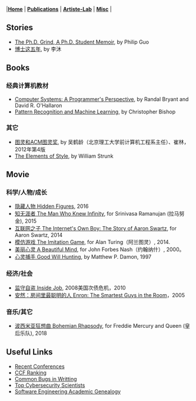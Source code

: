 |[<b>Home</b>](https://hxuhack.github.io/) | [<b>Publications</b>](../publication/list) | [<b>Artiste-Lab</b>](../lab/page) | [<b>Misc</b>](../misc/list) |


## Stories

- [The Ph.D. Grind, A Ph.D. Student Memoir](http://pgbovine.net/PhD-memoir/pguo-PhD-grind.pdf), by Philip Guo
- [博士这五年](https://zhuanlan.zhihu.com/p/25099638), by 李沐

## Books

### 经典计算机教材
- [Computer Systems: A Programmer's Perspective](http://csapp.cs.cmu.edu/), by Randal Bryant and David R. O'Hallaron
- [Pattern Recognition and Machine Learning](https://book.douban.com/subject/2061116/), by Christopher Bishop

### 其它
- [图灵和ACM图灵奖](https://book.douban.com/subject/10862190/), by 吴鹤龄（北京理工大学前计算机工程系主任）、崔林，2012年第4版
- [The Elements of Style](https://book.douban.com/subject/1433835/), by William Strunk

## Movie

### 科学/人物/成长
- [隐藏人物 Hidden Figures](https://movie.douban.com/subject/26615208/?from=subject-page), 2016
- [知无涯者 The Man Who Knew Infinity](https://movie.douban.com/celebrity/1054443/), for Srinivasa Ramanujan (拉马努金), 2015
- [互联网之子 The Internet's Own Boy: The Story of Aaron Swartz](https://movie.douban.com/subject/25785114/), for Aaron Swartz, 2014
- [模仿游戏 The Imitation Game](https://movie.douban.com/subject/10463953/), for Alan Turing（阿兰图灵）, 2014.
- [美丽心灵 A Beautiful Mind](https://movie.douban.com/subject/1306029/), for John Forbes Nash（约翰纳什）, 2000。
- [心灵捕手 Good Will Hunting](https://movie.douban.com/subject/1292656/), by Matthew P. Damon, 1997

### 经济/社会
- [监守自盗 Inside Job](https://movie.douban.com/subject/4843480/), 2008美国次债危机，2010
- [安然：房间里最聪明的人 Enron: The Smartest Guys in the Room](https://movie.douban.com/subject/2268042/)，2005

### 音乐/其它 
- [波西米亚狂想曲 Bohemian Rhapsody](https://movie.douban.com/subject/5300054/), for Freddie Mercury and Queen (皇后乐队), 2018

## Useful Links
- [Recent Conferences](http://confsearch.ethz.ch/confsearch/faces/pages/topic.jsp?topic=Security%20&sortMode=1&graphicView=1)  
- [CCF Ranking](https://www.ccf.org.cn/Academic_Evaluation/By_category/)   
- [Common Bugs in Writting](http://www.cs.columbia.edu/~hgs/etc/writing-bugs.html)  
- [Top Cybersecurity Scientists](http://s3.eurecom.fr/~balzarot/notes/top4/index.html)  
- [Software Engineering Academic Genealogy](http://taoxie.cs.illinois.edu/sefamily.htm)
